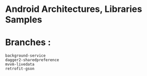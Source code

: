 # Android Architectures, Libraries Samples

# Branches :
	background-service
	dagger2-sharedpreference
	mvvm-livedata
	retrofit-gson
